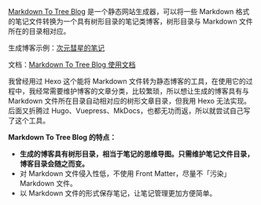 [Markdown To Tree Blog](https://github.com/ciyuanhuixing/MarkdownToTreeBlog) 是一个静态网站生成器，可以将一些 Markdown 格式的笔记文件转换为一个具有树形目录的笔记类博客，树形目录与 Markdown 文件所在的目录相对应。

生成博客示例：[次元彗星的笔记](https://ciyuanhuixing.com/)

文档：[Markdown To Tree Blog 使用文档](https://ciyuanhuixing.com/20211019-1943/)

我曾经用过 Hexo 这个能将 Markdown 文件转为静态博客的工具，在使用它的过程中，我经常需要维护博客的文章分类，比较繁琐，所以想让生成的博客具有与 Markdown 文件所在目录自动相对应的树形文章目录，但我用 Hexo 无法实现。后面又折腾过 Hugo、Vuepress、MkDocs，也都无功而返，所以就尝试自己写了这个工具。

**Markdown To Tree Blog 的特点：**

- **生成的博客具有树形目录，相当于笔记的思维导图。只需维护笔记文件目录，博客目录会随之而变。**
- 对 Markdown 文件侵入性低，不使用 Front Matter，尽量不「污染」Markdown 文件。
- 以 Markdown 文件的形式保存笔记，让笔记管理更加方便简单。
